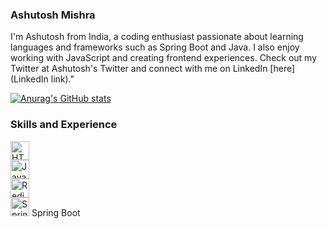 ### Ashutosh Mishra
I'm Ashutosh from India, a coding enthusiast passionate about learning languages and frameworks such as Spring Boot and Java. I also enjoy working with JavaScript and creating frontend experiences. Check out my Twitter at Ashutosh's Twitter and connect with me on LinkedIn [here](LinkedIn link)."

[![Anurag's GitHub stats](https://github-readme-stats.vercel.app/api?username=Ashut0sh-mishra)](https://github.com/anuraghazra/github-readme-stats)

### Skills and Experience
 <img src="https://www.w3.org/html/logo/downloads/HTML5_Logo_512.png" alt="HTML5 Logo" width="30" height="30"> 
<br>
<img src="https://upload.wikimedia.org/wikipedia/de/e/e1/Java-Logo.svg" alt="Java Logo" width="30" height="30"> 
<br>
<img src="https://upload.wikimedia.org/wikipedia/en/6/6b/Redis_Logo.svg" alt="Redis Logo" width="30" height="30"> 
<br>
<img src="https://upload.wikimedia.org/wikipedia/commons/7/79/Spring_Boot.svg" alt="Spring Boot Logo" width="30" height="30"> Spring Boot

